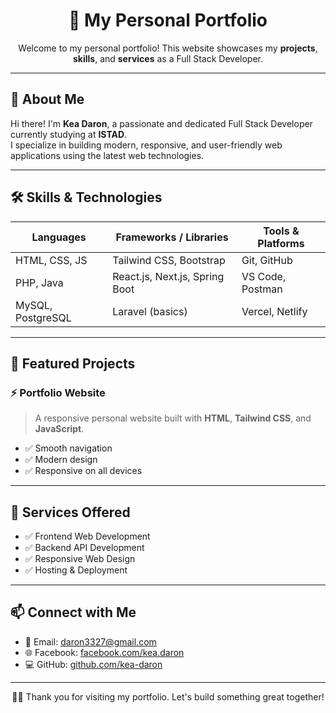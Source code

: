 <h1 align="center">🌟 My Personal Portfolio</h1>

<p align="center">
  Welcome to my personal portfolio! This website showcases my <strong>projects</strong>, <strong>skills</strong>, and <strong>services</strong> as a Full Stack Developer.
</p>

---

## 🚀 About Me

Hi there! I'm **Kea Daron**, a passionate and dedicated Full Stack Developer currently studying at **ISTAD**.  
I specialize in building modern, responsive, and user-friendly web applications using the latest web technologies.

---

## 🛠️ Skills & Technologies

<div align="center">

| Languages      | Frameworks / Libraries       | Tools & Platforms     |
|----------------|------------------------------|------------------------|
| HTML, CSS, JS   | Tailwind CSS, Bootstrap      | Git, GitHub            |
| PHP, Java       | React.js, Next.js, Spring Boot | VS Code, Postman       |
| MySQL, PostgreSQL | Laravel (basics)            | Vercel, Netlify        |

</div>

---

## 📂 Featured Projects

### ⚡ Portfolio Website  
> A responsive personal website built with **HTML**, **Tailwind CSS**, and **JavaScript**.

- ✅ Smooth navigation  
- ✅ Modern design  
- ✅ Responsive on all devices  

---


## 💼 Services Offered

- ✅ Frontend Web Development  
- ✅ Backend API Development  
- ✅ Responsive Web Design  
- ✅ Hosting & Deployment  

---

## 📫 Connect with Me

- 📧 Email: [daron3327@gmail.com](mailto:daron3327@gmail.com)  
- 🌐 Facebook: [facebook.com/kea.daron](https://www.facebook.com/share/18oXHR6M5b/?mibextid=wwXIfr)  
- 💻 GitHub: [github.com/kea-daron](https://github.com/kea-daron)

---

<p align="center">
  👨‍💻 Thank you for visiting my portfolio. Let's build something great together!
</p>
